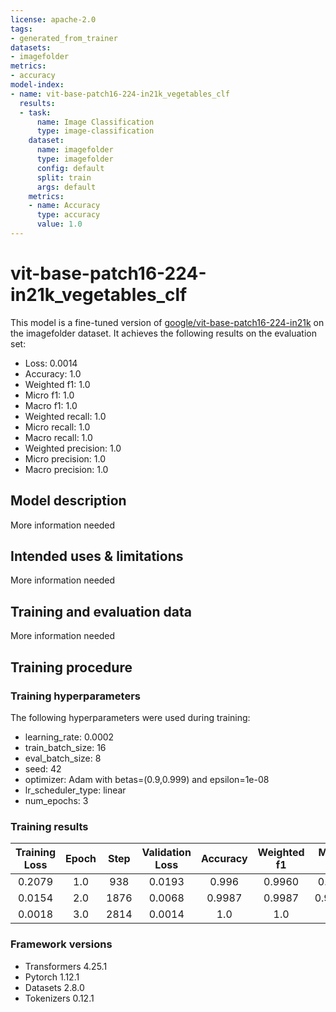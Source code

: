 ```yaml
---
license: apache-2.0
tags:
- generated_from_trainer
datasets:
- imagefolder
metrics:
- accuracy
model-index:
- name: vit-base-patch16-224-in21k_vegetables_clf
  results:
  - task:
      name: Image Classification
      type: image-classification
    dataset:
      name: imagefolder
      type: imagefolder
      config: default
      split: train
      args: default
    metrics:
    - name: Accuracy
      type: accuracy
      value: 1.0
---
```


<!-- This model card has been generated automatically according to the information the Trainer had access to. You
should probably proofread and complete it, then remove this comment. -->

# vit-base-patch16-224-in21k_vegetables_clf

This model is a fine-tuned version of [google/vit-base-patch16-224-in21k](https://huggingface.co/google/vit-base-patch16-224-in21k) on the imagefolder dataset.
It achieves the following results on the evaluation set:
- Loss: 0.0014
- Accuracy: 1.0
- Weighted f1: 1.0
- Micro f1: 1.0
- Macro f1: 1.0
- Weighted recall: 1.0
- Micro recall: 1.0
- Macro recall: 1.0
- Weighted precision: 1.0
- Micro precision: 1.0
- Macro precision: 1.0

## Model description

More information needed

## Intended uses & limitations

More information needed

## Training and evaluation data

More information needed

## Training procedure

### Training hyperparameters

The following hyperparameters were used during training:
- learning_rate: 0.0002
- train_batch_size: 16
- eval_batch_size: 8
- seed: 42
- optimizer: Adam with betas=(0.9,0.999) and epsilon=1e-08
- lr_scheduler_type: linear
- num_epochs: 3

### Training results

| Training Loss | Epoch | Step | Validation Loss | Accuracy | Weighted f1 | Micro f1 | Macro f1 | Weighted recall | Micro recall | Macro recall | Weighted precision | Micro precision | Macro precision |
|:-------------:|:-----:|:----:|:---------------:|:--------:|:-----------:|:--------:|:--------:|:---------------:|:------------:|:------------:|:------------------:|:---------------:|:---------------:|
| 0.2079        | 1.0   | 938  | 0.0193          | 0.996    | 0.9960      | 0.996    | 0.9960   | 0.996           | 0.996        | 0.9960       | 0.9960             | 0.996           | 0.9960          |
| 0.0154        | 2.0   | 1876 | 0.0068          | 0.9987   | 0.9987      | 0.9987   | 0.9987   | 0.9987          | 0.9987       | 0.9987       | 0.9987             | 0.9987          | 0.9987          |
| 0.0018        | 3.0   | 2814 | 0.0014          | 1.0      | 1.0         | 1.0      | 1.0      | 1.0             | 1.0          | 1.0          | 1.0                | 1.0             | 1.0             |


### Framework versions

- Transformers 4.25.1
- Pytorch 1.12.1
- Datasets 2.8.0
- Tokenizers 0.12.1

